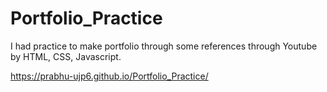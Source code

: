 # Portfolio_Practice
I had practice to make portfolio  through some references through Youtube by HTML, CSS, Javascript.

https://prabhu-ujp6.github.io/Portfolio_Practice/

